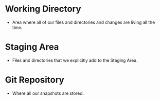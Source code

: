 # Working Directory
- Area where all of our files and directories and changes are living all the time.

# Staging Area
- Files and directories that we explicitly add to the Staging Area.

# Git Repository
- Where all our snapshots are stored. 
